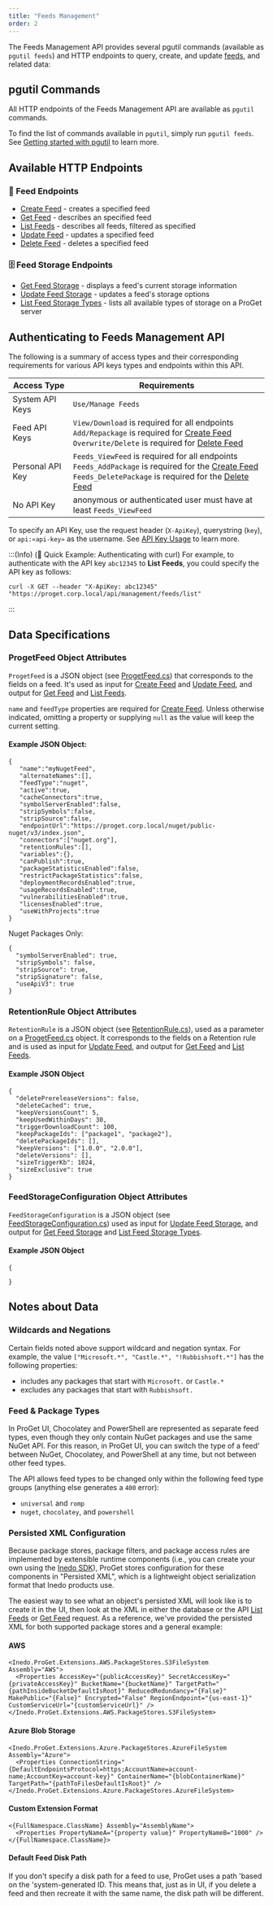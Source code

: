 ```yaml
---
title: "Feeds Management"
order: 2
---
```


The Feeds Management API provides several pgutil commands (available as `pgutil feeds`) and HTTP endpoints to query, create, and update [feeds](/docs/proget/feeds/feed-overview), and related data:

## pgutil Commands

All HTTP endpoints of the Feeds Management API are available as `pgutil` commands. 

To find the list of commands available in `pgutil`, simply run `pgutil feeds`. See [Getting started with pgutil](/docs/proget/reference-api/proget-pgutil) to learn more.

## Available HTTP Endpoints

### 📁 Feed Endpoints

* [Create Feed](/docs/proget/reference-api/feeds/proget-api-feeds/proget-api-feeds-create) - creates a specified feed
* [Get Feed](/docs/proget/reference-api/feeds/proget-api-feeds/proget-api-feeds-get) - describes an specified feed
* [List Feeds](/docs/proget/reference-api/feeds/proget-api-feeds/proget-api-feeds-list) - describes all feeds, filtered as specified
* [Update Feed](/docs/proget/reference-api/feeds/proget-api-feeds/proget-api-feeds-update) - updates a specified feed
* [Delete Feed](/docs/proget/reference-api/feeds/proget-api-feeds/proget-api-feeds-delete) - deletes a specified feed

### 🗄 Feed Storage Endpoints

* [Get Feed Storage](/docs/proget/reference-api/feeds/proget-api-feeds/proget-api-feeds-storage-get) - displays a feed's current storage information
* [Update Feed Storage](/docs/proget/reference-api/feeds/proget-api-feeds/proget-api-feeds-storage-update) - updates a feed's storage options
* [List Feed Storage Types](/docs/proget/reference-api/feeds/proget-api-feeds/proget-api-feeds-storage-list) - lists all available types of storage on a ProGet server

<h2 id="authentication">Authenticating to Feeds Management API</h2>

The following is a summary of access types and their corresponding requirements for various API keys types and endpoints within this API.

| Access Type | Requirements |
| --- | --- |
| System API Keys | `Use/Manage Feeds`  
| Feed API Keys | `View/Download` is required for all endpoints<br/>`Add/Repackage` is required for [Create Feed](/docs/proget/reference-api/feeds/proget-api-feeds/proget-api-feeds-create)<br/>`Overwrite/Delete` is required for [Delete Feed](/docs/proget/reference-api/feeds/proget-api-feeds/proget-api-feeds-delete)
| Personal API Key | `Feeds_ViewFeed` is required for all endpoints<br/>`Feeds_AddPackage` is required for the [Create Feed](/docs/proget/reference-api/feeds/proget-api-feeds/proget-api-feeds-create)<br/>`Feeds_DeletePackage` is required for the [Delete Feed](/docs/proget/reference-api/feeds/proget-api-feeds/proget-api-feeds-delete)
| No API Key | anonymous or authenticated user must have at least `Feeds_ViewFeed`

To specify an API Key, use the request header (`X-ApiKey`), querystring (`key`), or `api:«api-key»` as the username. See [API Key Usage](/docs/proget/reference-api/proget-apikeys#using-api-keys) to learn more.

:::(Info) (🚀 Quick Example: Authenticating with curl)
For example, to authenticate with the API key `abc12345` to  **List Feeds**, you could specify the API key as follows:
````
curl -X GET --header "X-ApiKey: abc12345" "https://proget.corp.local/api/management/feeds/list"
````
:::

<h2 id="data-specifications">Data Specifications</h2>

<h3 id="feed-object">ProgetFeed Object Attributes</h3>

`ProgetFeed` is a JSON object (see [ProgetFeed.cs](https://github.com/Inedo/pgutil/blob/thousand/Inedo.ProGet/ProGetFeed.cs)) that corresponds to the fields on a feed. It's used as input for [Create Feed](/docs/proget/reference-api/feeds/proget-api-feeds/proget-api-feeds-create) and [Update Feed](/docs/proget/reference-api/feeds/proget-api-feeds/proget-api-feeds-update), and output for [Get Feed](/docs/proget/reference-api/feeds/proget-api-feeds/proget-api-feeds-get) and [List Feeds](/docs/proget/reference-api/feeds/proget-api-feeds/proget-api-feeds-list).

`name` and `feedType` properties are required for [Create Feed](/docs/proget/reference-api/feeds/proget-api-feeds/proget-api-feeds-create). Unless otherwise indicated, omitting a property or supplying `null` as the value will keep the current setting.

#### Example JSON Object:
```
{
   "name":"myNugetFeed",
   "alternateNames":[],
   "feedType":"nuget",
   "active":true,
   "cacheConnectors":true,
   "symbolServerEnabled":false,
   "stripSymbols":false,
   "stripSource":false,
   "endpointUrl":"https://proget.corp.local/nuget/public-nuget/v3/index.json",
   "connectors":["nuget.org"],
   "retentionRules":[],
   "variables":{},
   "canPublish":true,
   "packageStatisticsEnabled":false,
   "restrictPackageStatistics":false,
   "deploymentRecordsEnabled":true,
   "usageRecordsEnabled":true,
   "vulnerabilitiesEnabled":true,
   "licensesEnabled":true,
   "useWithProjects":true
}
```
Nuget Packages Only:
```
{
  "symbolServerEnabled": true,
  "stripSymbols": false,
  "stripSource": true,
  "stripSignature": false,
  "useApiV3": true
}
```

<h3 id="retention-object">RetentionRule Object Attributes</h3>

`RetentionRule` is a JSON object (see [RetentionRule.cs](https://github.com/Inedo/pgutil/blob/thousand/Inedo.ProGet/RetentionRule.cs)), used as a parameter on a [ProgetFeed.cs](https://github.com/Inedo/pgutil/blob/thousand/Inedo.ProGet/ProGetFeed.cs) object. It corresponds to the fields on a Retention rule and is used as input for [Update Feed](/docs/proget/reference-api/feeds/proget-api-feeds/proget-api-feeds-update), and output for [Get Feed](/docs/proget/reference-api/feeds/proget-api-feeds/proget-api-feeds-get) and [List Feeds](/docs/proget/reference-api/feeds/proget-api-feeds/proget-api-feeds-list).

#### Example JSON Object
```
{
  "deletePrereleaseVersions": false,
  "deleteCached": true,
  "keepVersionsCount": 5,
  "keepUsedWithinDays": 30,
  "triggerDownloadCount": 100,
  "keepPackageIds": ["package1", "package2"],
  "deletePackageIds": [],
  "keepVersions": ["1.0.0", "2.0.0"],
  "deleteVersions": [],
  "sizeTriggerKb": 1024,
  "sizeExclusive": true
}
```

<h3 id="storage-object">FeedStorageConfiguration Object Attributes</h3>

`FeedStorageConfiguration` is a JSON object (see [FeedStorageConfiguration.cs](https://github.com/Inedo/pgutil/blob/thousand/Inedo.ProGet/FeedStorageConfiguration.cs)) used as input for [Update Feed Storage](/docs/proget/reference-api/feeds/proget-api-feeds/proget-api-feeds-storage-update), and output for [Get Feed Storage](/docs/proget/reference-api/feeds/proget-api-feeds/proget-api-feeds-storage-get) and [List Feed Storage Types](/docs/proget/reference-api/feeds/proget-api-feeds/proget-api-feeds-storage-list).

#### Example JSON Object
```
{

}
```

## Notes about Data

### Wildcards and Negations

Certain fields noted above support wildcard and negation syntax. For example, the value `["Microsoft.*", "Castle.*", "!Rubbishsoft.*"]` has the following properties:
 - includes any packages that start with `Microsoft.` or `Castle.*`
 - excludes any packages that start with `Rubbishsoft.`

### Feed & Package Types

In ProGet UI, Chocolatey and PowerShell are represented as separate feed types, even though they only contain NuGet packages and use the same NuGet API. For this reason, in ProGet UI, you can switch the type of a feed' between NuGet, Chocolatey, and PowerShell at any time, but not between other feed types.

The API allows feed types to be changed only within the following feed type groups (anything else generates a `400` error):
 - `universal` and `romp`
 - `nuget`, `chocolatey`, and `powershell`

### Persisted XML Configuration

Because package stores, package filters, and package access rules are implemented by extensible runtime components (i.e., you can create your own using the [Inedo SDK](/docs/inedosdk)), ProGet stores configuration for these components in "Persisted XML", which is a lightweight object serialization format that Inedo products use.

The easiest way to see what an object's persisted XML will look like is to create it in the UI, then look at the XML in either the database or the API [List Feeds](/docs/proget/reference-api/feeds/proget-api-feeds/proget-api-feeds-list) or [Get Feed](/docs/proget/reference-api/feeds/proget-api-feeds/proget-api-feeds-get) request. As a reference, we've provided the persisted XML for both supported package stores and a general example:

#### AWS

```
<Inedo.ProGet.Extensions.AWS.PackageStores.S3FileSystem Assembly="AWS">
  <Properties AccessKey="{publicAccessKey}" SecretAccessKey="{privateAccessKey}" BucketName="{bucketName}" TargetPath="{pathInsideBucketDefaultIsRoot}" ReducedRedundancy="{False}" MakePublic="{False}" Encrypted="False" RegionEndpoint="{us-east-1}" CustomServiceUrl="{customServiceUrl}" />
</Inedo.ProGet.Extensions.AWS.PackageStores.S3FileSystem>
```

#### Azure Blob Storage

```
<Inedo.ProGet.Extensions.Azure.PackageStores.AzureFileSystem Assembly="Azure">
  <Properties ConnectionString="{DefaultEndpointsProtocol=https;AccountName=account-name;AccountKey=account-key}" ContainerName="{blobContainerName}" TargetPath="{pathToFilesDefaultIsRoot}" />
</Inedo.ProGet.Extensions.Azure.PackageStores.AzureFileSystem>
```

#### Custom Extension Format

```
<{FullNamespace.ClassName} Assembly="AssemblyName">
  <Properties PropertyNameA="{property value}" PropertyNameB="1000" />
</{FullNamespace.ClassName}>
```

#### Default Feed Disk Path

If you don't specify a disk path for a feed to use, ProGet uses a path 'based on the 'system-generated ID. This means that, just as in UI, if you delete a feed and then recreate it with the same name, the disk path will be different.
